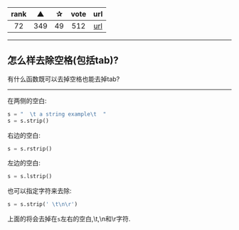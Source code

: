| rank | ▲ | ✰ | vote | url |
|:-:|:-:|:-:|:-:|:-:|
|  72 | 349 | 49 | 512 | [url](http://stackoverflow.com/questions/1185524/how-to-trim-whitespace-including-tabs) |

***

## 怎么样去除空格(包括tab)?

有什么函数既可以去掉空格也能去掉tab?

***

在两侧的空白:

```python
s = "  \t a string example\t  "
s = s.strip()
```

右边的空白:

```python
s = s.rstrip()
```

左边的空白:

```python
s = s.lstrip()
```

也可以指定字符来去除:

```python
s = s.strip(' \t\n\r')
```

上面的将会去掉在`s`左右的空白,\t,\n和\r字符.
